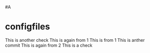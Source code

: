 #A
# configfiles
This is another check
This is again from 1
This is from 1
This is anther commit
This is again from 2
This is a check
